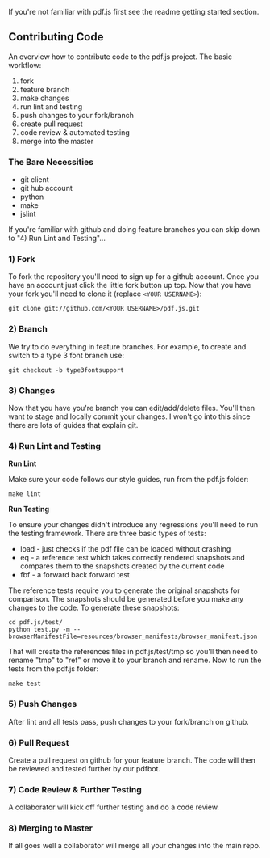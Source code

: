 If you're not familiar with pdf.js first see the readme getting started section.

## Contributing Code
An overview how to contribute code to the pdf.js project.  The basic workflow:

1. fork
1. feature branch
1. make changes
1. run lint and testing
1. push changes to your fork/branch
1. create pull request
1. code review & automated testing
1. merge into the master

### The Bare Necessities
* git client
* git hub account
* python
* make
* jslint

If you're familiar with github and doing feature branches you can skip down to "4) Run Lint and Testing"...

### 1) Fork
To fork the repository you'll need to sign up for a github account. Once you have an account just click the little fork button up top. Now that you have your fork you'll need to clone it (replace `<YOUR USERNAME>`):
```
git clone git://github.com/<YOUR USERNAME>/pdf.js.git
```
### 2) Branch
We try to do everything in feature branches. For example, to create and switch to a type 3 font branch use:
```
git checkout -b type3fontsupport
```
### 3) Changes
Now that you have you're branch you can edit/add/delete files.  You'll then want to stage and locally commit your changes.  I won't go into this since there are lots of guides that explain git.

### 4) Run Lint and Testing
**Run Lint**

Make sure your code follows our style guides, run from the pdf.js folder:
```
make lint
```
**Run Testing**

To ensure your changes didn't introduce any regressions you'll need to run the testing framework. There are three basic types of tests:

* load - just checks if the pdf file can be loaded without crashing
* eq - a reference test which takes correctly rendered snapshots and compares them to the snapshots created by the current code
* fbf - a forward back forward test

The reference tests require you to generate the original snapshots for comparison.  The snapshots should be generated before you make any changes to the code.  To generate these snapshots:

```
cd pdf.js/test/
python test.py -m --browserManifestFile=resources/browser_manifests/browser_manifest.json
```
That will create the references files in pdf.js/test/tmp so you'll then need to rename "tmp" to "ref" or move it to your branch and rename. Now to run the tests from the pdf.js folder:
```
make test
```

### 5) Push Changes
After lint and all tests pass, push changes to your fork/branch on github.

### 6) Pull Request
Create a pull request on github for your feature branch.  The code will then be reviewed and tested further by our pdfbot.

### 7) Code Review & Further Testing
A collaborator will kick off further testing and do a code review.

### 8) Merging to Master
If all goes well a collaborator will merge all your changes into the main repo.